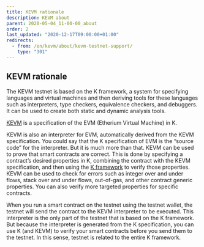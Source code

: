 ```yaml
---
title: KEVM rationale
description: KEVM about
parent: 2020-05-04_11-00-00_about
order: 2
last_updated: "2020-12-17T09:00:00+01:00"
redirects:
  - from: /en/kevm/about/kevm-testnet-support/
    type: "301"
---
```

## KEVM rationale

The KEVM testnet is based on the K framework, a system for specifying languages and virtual machines and then deriving tools for these languages such as interpreters, type checkers, equivalence checkers, and debuggers.  It can be used to create both static and dynamic analysis tools.

[KEVM](https://github.com/kframework/evm-semantics/blob/master/README.md) is a specification of the EVM (Etherium Virtual Machine) in K.

KEVM is also an interpreter for EVM, automatically derived from the KEVM specification. You could say that the K specification of EVM is the “source code” for the interpreter. But it is much more than that. KEVM can be used to prove that smart contracts are correct. This is done by specifying a contract’s desired properties in K, combining the contract with the KEVM specification, and then using the [K framework](https://runtimeverification.com/blog/k-framework-an-overview/) to verify those properties. KEVM can be used to check for errors such as integer over and under flows, stack over and under flows, out-of-gas, and other contract generic properties. You can also verify more targeted properties for specific contracts.

When you run a smart contract on the testnet using the testnet wallet, the testnet will send the contract to the KEVM interpreter to be executed. This interpreter is the only part of the testnet that is based on the K framework. But because the interpreter is generated from the K specification, you can use K (and KEVM) to verify your smart contracts before you send them to the testnet. In this sense, testnet is related to the entire K framework.
